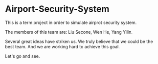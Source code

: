 # Airport-Security-System

This is a term project in order to simulate airprot security system.

The members of this team are: Liu Secone, Wen He, Yang Yilin.

Several great ideas have striken us.
We truly believe that we could be the best team. And we are working hard to achieve this goal.

Let's go and see.
